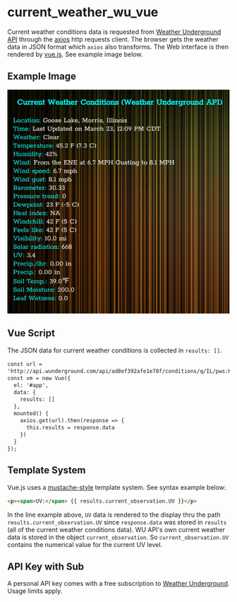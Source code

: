# current_weather_wu_vue

Current weather conditions data is requested from [Weather Underground API](https://www.wunderground.com/weather/api/) through the [axios](https://www.npmjs.com/package/axios) http requests client. The browser gets the weather data in JSON format which `axios` also transforms. The Web interface is then rendered by [vue.js](https://vuejs.org/). See example image below.

## Example Image

![example]

## Vue Script

The JSON data for current weather conditions is collected in `results: []`.

```node
const url = 'http://api.wunderground.com/api/ad8ef392afe1e78f/conditions/q/IL/pws:KILMORRI2.json'
const vm = new Vue({
  el: '#app',
  data: {
    results: []
  },
  mounted() {
    axios.get(url).then(response => {
      this.results = response.data
    })
  }
});
```

## Template System

Vue.js uses a [mustache-style](https://en.wikipedia.org/wiki/Mustache_(template_system)) template system. See syntax example below:

```html
<p><span>UV:</span> {{ results.current_observation.UV }}</p>
```

In the line example above, `UV` data is rendered to the display thru the path `results.current_observation.UV` since `response.data` was stored in `results` (all of the current weather conditions data). WU API's own current weather data is stored in the object `current_observation`. So `current_observation.UV` contains the numerical value for the current UV level.

## API Key with Sub

A personal API key comes with a free subscription to [Weather Underground](https://www.wunderground.com/). Usage limits apply.

[example]: example.png "Weather App Example"

